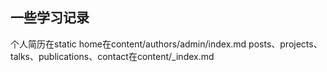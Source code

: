 ## 一些学习记录

个人简历在static
home在content/authors/admin/index.md
posts、projects、talks、publications、contact在content/_index.md
